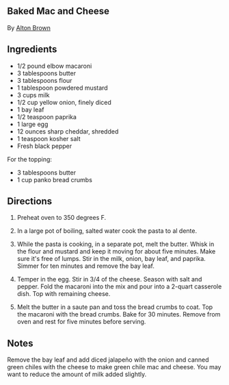 ## Baked Mac and Cheese

By [Alton Brown](https://www.foodnetwork.com/recipes/alton-brown/baked-macaroni-and-cheese-recipe-1939524)

## Ingredients

- 1/2 pound elbow macaroni
- 3 tablespoons butter
- 3 tablespoons flour
- 1 tablespoon powdered mustard
- 3 cups milk
- 1/2 cup yellow onion, finely diced
- 1 bay leaf
- 1/2 teaspoon paprika
- 1 large egg
- 12 ounces sharp cheddar, shredded
- 1 teaspoon kosher salt
- Fresh black pepper

For the topping:

- 3 tablespoons butter
- 1 cup panko bread crumbs

## Directions

1. Preheat oven to 350 degrees F.

2. In a large pot of boiling, salted water cook the pasta to al dente.

3. While the pasta is cooking, in a separate pot, melt the butter. Whisk in the flour and mustard and keep it moving for about five minutes. Make sure it's free of lumps. Stir in the milk, onion, bay leaf, and paprika. Simmer for ten minutes and remove the bay leaf.

4. Temper in the egg. Stir in 3/4 of the cheese. Season with salt and pepper. Fold the macaroni into the mix and pour into a 2-quart casserole dish. Top with remaining cheese.

5. Melt the butter in a saute pan and toss the bread crumbs to coat. Top the macaroni with the bread crumbs. Bake for 30 minutes. Remove from oven and rest for five minutes before serving.

## Notes

Remove the bay leaf and add diced jalapeño with the onion and canned green chiles with the cheese to make green chile mac and cheese. You may want to reduce the amount of milk added slightly.
